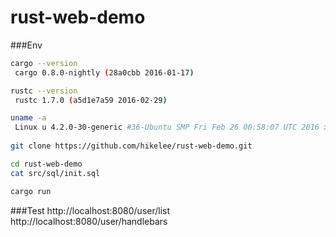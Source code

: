 rust-web-demo
====

###Env
```sh
cargo --version
 cargo 0.8.0-nightly (28a0cbb 2016-01-17)

rustc --version
 rustc 1.7.0 (a5d1e7a59 2016-02-29)

uname -a
 Linux u 4.2.0-30-generic #36-Ubuntu SMP Fri Feb 26 00:58:07 UTC 2016 x86_64 x86_64 x86_64 GNU/Linux
 
git clone https://github.com/hikelee/rust-web-demo.git

cd rust-web-demo
cat src/sql/init.sql

cargo run
```

###Test 
http://localhost:8080/user/list
http://localhost:8080/user/handlebars
